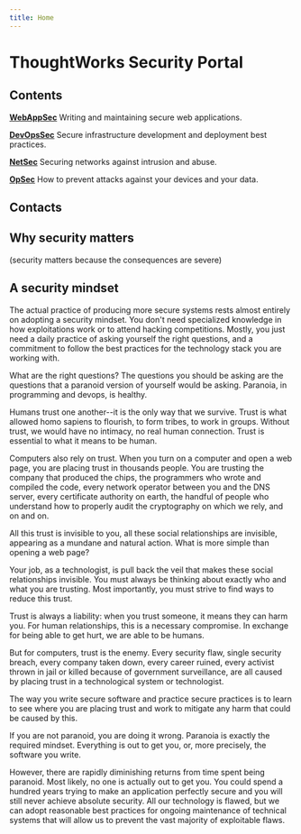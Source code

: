 ```yaml
---
title: Home
---
```


# ThoughtWorks Security Portal

## Contents

**[WebAppSec](webappsec)** Writing and maintaining secure web applications.

**[DevOpsSec](devopssec)** Secure infrastructure development and deployment best practices.

**[NetSec](netsec)** Securing networks against intrusion and abuse.

**[OpSec](opsec)** How to prevent attacks against your devices and your data.

## Contacts

## Why security matters

(security matters because the consequences are severe)

## A security mindset

The actual practice of producing more secure systems rests almost entirely on adopting a security mindset. You don't need specialized knowledge in how exploitations work or to attend hacking competitions. Mostly, you just need a daily practice of asking yourself the right questions, and a commitment to follow the best practices for the technology stack you are working with.

What are the right questions? The questions you should be asking are the questions that a paranoid version of yourself would be asking. Paranoia, in programming and devops, is healthy.

Humans trust one another--it is the only way that we survive. Trust is what allowed homo sapiens to flourish, to form tribes, to work in groups. Without trust, we would have no intimacy, no real human connection. Trust is essential to what it means to be human.

Computers also rely on trust. When you turn on a computer and open a web page, you are placing trust in thousands people. You are trusting the company that produced the chips, the programmers who wrote and compiled the code, every network operator between you and the DNS server, every certificate authority on earth, the handful of people who understand how to properly audit the cryptography on which we rely, and on and on.

All this trust is invisible to you, all these social relationships are invisible, appearing as a mundane and natural action. What is more simple than opening a web page?

Your job, as a technologist, is pull back the veil that makes these social relationships invisible. You must always be thinking about exactly who and what you are trusting. Most importantly, you must strive to find ways to reduce this trust.

Trust is always a liability: when you trust someone, it means they can harm you. For human relationships, this is a necessary compromise. In exchange for being able to get hurt, we are able to be humans.

But for computers, trust is the enemy. Every security flaw, single security breach, every company taken down, every career ruined, every activist thrown in jail or killed because of government surveillance, are all caused by placing trust in a technological system or technologist.

The way you write secure software and practice secure practices is to learn to see where you are placing trust and work to mitigate any harm that could be caused by this.

If you are not paranoid, you are doing it wrong. Paranoia is exactly the required mindset. Everything is out to get you, or, more precisely, the software you write.

However, there are rapidly diminishing returns from time spent being paranoid. Most likely, no one is actually out to get you. You could spend a hundred years trying to make an application perfectly secure and you will still never achieve absolute security. All our technology is flawed, but we can adopt reasonable best practices for ongoing maintenance of technical systems that will allow us to prevent the vast majority of exploitable flaws.

